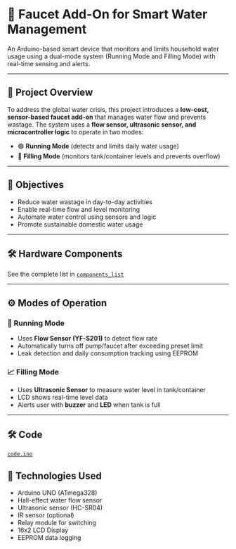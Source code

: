 

# 🚰 Faucet Add-On for Smart Water Management

An Arduino-based smart device that monitors and limits household water usage using a dual-mode system (Running Mode and Filling Mode) with real-time sensing and alerts.

---

## 📌 Project Overview

To address the global water crisis, this project introduces a **low-cost, sensor-based faucet add-on** that manages water flow and prevents wastage. The system uses a **flow sensor, ultrasonic sensor, and microcontroller logic** to operate in two modes:
- 🟢 **Running Mode** (detects and limits daily water usage)
- 🔵 **Filling Mode** (monitors tank/container levels and prevents overflow)

---

## 🎯 Objectives

- Reduce water wastage in day-to-day activities  
- Enable real-time flow and level monitoring  
- Automate water control using sensors and logic  
- Promote sustainable domestic water usage

---

## 🛠️ Hardware Components

See the complete list in [`components_list`](components_list)

---

## ⚙️ Modes of Operation

### 🔄 Running Mode
- Uses **Flow Sensor (YF-S201)** to detect flow rate
- Automatically turns off pump/faucet after exceeding preset limit
- Leak detection and daily consumption tracking using EEPROM

### 📈 Filling Mode
- Uses **Ultrasonic Sensor** to measure water level in tank/container
- LCD shows real-time level data
- Alerts user with **buzzer** and **LED** when tank is full

---
## 🛠️ Code
 [`code.ino`](code.ino)

## 🧠 Technologies Used

- Arduino UNO (ATmega328)
- Hall-effect water flow sensor
- Ultrasonic sensor (HC-SR04)
- IR sensor (optional)
- Relay module for switching
- 16x2 LCD Display
- EEPROM data logging


